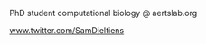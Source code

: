 PhD student computational biology @ aertslab.org

www.twitter.com/SamDieltiens
<!--
**SamDieltiens/SamDieltiens** is a ✨ _special_ ✨ repository because its `README.md` (this file) appears on your GitHub profile.



